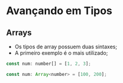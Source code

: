 # Avançando em Tipos

## Arrays

-   Os tipos de array possuem duas sintaxes;
-   A primeiro exemplo é o mais utilizado;

```javascript
const num: number[] = [1, 2, 3];
```

```javascript
const num: Array<number> = [100, 200];
```
